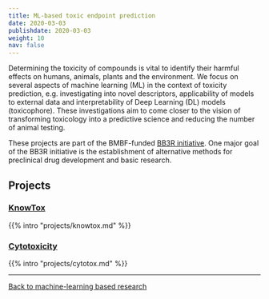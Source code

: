 ```yaml
---
title: ML-based toxic endpoint prediction
date: 2020-03-03
publishdate: 2020-03-03
weight: 10
nav: false
---
```


Determining the toxicity of compounds is vital to identify their harmful effects on humans, animals, plants and the environment. We focus on several aspects of machine learning (ML) in the context of toxicity prediction, e.g. investigating into novel descriptors, applicability of models to external data and interpretability of Deep Learning (DL) models (toxicophore). These investigations aim to come closer to the vision of transforming toxicology into a predictive science and reducing the number of animal testing.

These projects are part of the BMBF-funded <a href="https://www.bb3r.de/en/index.html" target="_blank" class="external">BB3R initiative</a>. One major goal of the BB3R initiative is the establishment of alternative methods for preclinical drug development and basic research.

## Projects


### [KnowTox](/projects/knowtox/)

{{% intro "projects/knowtox.md" %}}

<!-- TODO
## [CPTox21](/projects/cptox21/)

{{% intro "projects/cptox21.md" %}} -->


### [Cytotoxicity](/projects/cytotox/)

{{% intro "projects/cytotox.md" %}}


***

[Back to machine-learning based research](/research/machine-learning/)